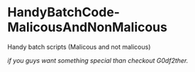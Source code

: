 # HandyBatchCode-MalicousAndNonMalicous
Handy batch scripts (Malicous and not malicous)

*if you guys want something special than checkout G0df2ther.*
